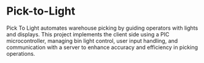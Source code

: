 # Pick-to-Light
Pick To Light automates warehouse picking by guiding operators with lights and displays. This project implements the client side using a PIC microcontroller, managing bin light control, user input handling, and communication with a server to enhance accuracy and efficiency in picking operations.
